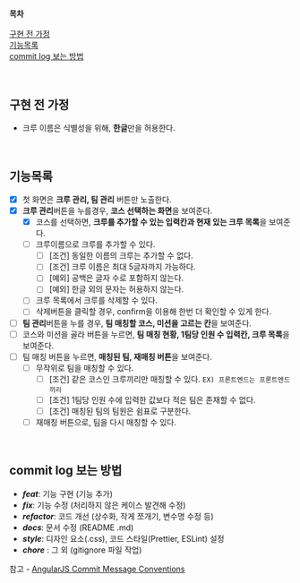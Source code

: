 ### `목차`

[구현 전 가정](#구현-전-가정)  
[기능목록](#기능목록)  
[commit log 보는 방법](#commit-log-보는-방법)

<br>

## 구현 전 가정

- 크루 이름은 식별성을 위해, **한글**만을 허용한다.

<br>

## 기능목록

- [x] 첫 화면은 **크루 관리, 팀 관리** 버튼만 노출한다.
- [x] **크루 관리**버튼을 누를경우, **코스 선택하는 화면**을 보여준다.
  - [x] 코스를 선택하면, **크루를 추가할 수 있는 입력칸과 현재 있는 크루 목록**을 보여준다.
  - [ ] 크루이름으로 크루를 추가할 수 있다.
    - [ ] [조건] 동일한 이름의 크루는 추가할 수 없다.
    - [ ] [조건] 크루 이름은 최대 5글자까지 가능하다.
    - [ ] [예외] 공백은 글자 수로 포함하지 않는다.
    - [ ] [예외] 한글 외의 문자는 허용하지 않는다.
  - [ ] 크루 목록에서 크루를 삭제할 수 있다.
  - [ ] 삭제버튼을 클릭할 경우, confirm을 이용해 한번 더 확인할 수 있게 한다.
- [ ] **팀 관리**버튼을 누를 경우, **팀 매칭할 코스, 미션을 고르는 칸**을 보여준다.
- [ ] 코스와 미션을 골라 버튼을 누르면, **팀 매칭 현황, 1팀당 인원 수 입력칸, 크루 목록**을 보여준다.
- [ ] 팀 매칭 버튼을 누르면, **매칭된 팀, 재매칭 버튼**을 보여준다.
  - [ ] 무작위로 팀을 매칭할 수 있다.
    - [ ] [조건] 같은 코스인 크루끼리만 매칭할 수 있다. `EX) 프론트엔드는 프론트엔드 끼리`
    - [ ] [조건] 1팀당 인원 수에 입력한 값보다 적은 팀은 존재할 수 없다.
    - [ ] [조건] 매칭된 팀의 팀원은 쉼표로 구분한다.
  - [ ] 재매칭 버튼으로, 팀을 다시 매칭할 수 있다.

<br>

## commit log 보는 방법

- **_feat_**: 기능 구현 (기능 추가)
- **_fix_**: 기능 수정 (처리하지 않은 케이스 발견해 수정)
- **_refactor_**: 코드 개선 (상수화, 작게 쪼개기, 변수명 수정 등)
- **_docs_**: 문서 수정 (README .md)
- **_style_**: 디자인 요소(.css), 코드 스타일(Prettier, ESLint) 설정
- **_chore_** : 그 외 (gitignore 파일 작업)

참고 - [AngularJS Commit Message Conventions](https://gist.github.com/stephenparish/9941e89d80e2bc58a153#allowed-type)
